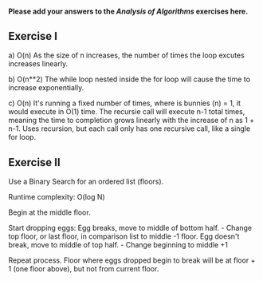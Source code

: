 #### Please add your answers to the ***Analysis of  Algorithms*** exercises here.

## Exercise I

a) O(n)
As the size of n increases, the number of times the loop excutes increases linearly.

b) O(n**2)
The while loop nested inside the for loop will cause the time to increase exponentially.


c) O(n)
It's running a fixed number of times, where is bunnies (n) = 1, it would execute in O(1) time. The recursie call will execute n-1 total times, meaning the time to completion grows linearly with the increase of n as 1 + n-1.
Uses recursion, but each call only has one recursive call, like a single for loop.

## Exercise II

Use a Binary Search for an ordered list (floors).

Runtime complexity: O(log N)

Begin at the middle floor.

Start dropping eggs:
    Egg breaks, move to middle of bottom half.
        - Change top floor, or last floor, in comparison list to middle -1 floor.
    Egg doesn't break, move to middle of top half.
        - Change beginning to middle +1

Repeat process. Floor where eggs dropped begin to break will be at floor + 1 (one floor above), but not from current floor. 